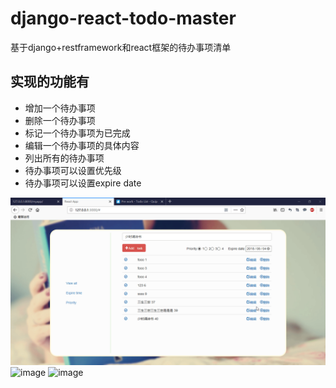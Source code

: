 # django-react-todo-master
基于django+restframework和react框架的待办事项清单
## 实现的功能有
* 增加一个待办事项
* 删除一个待办事项
* 标记一个待办事项为已完成
* 编辑一个待办事项的具体内容
* 列出所有的待办事项
* 待办事项可以设置优先级
* 待办事项可以设置expire date

![image](https://github.com/huosanghuakai/django-react-todo-master/blob/master/2018-08-05_22-46-36.gif)
![image](https://github.com/huosanghuakai/django-react-todo-master/blob/master/2018-08-05_22-32-34.gif)
![image](https://github.com/huosanghuakai/django-react-todo-master/blob/master/2018-08-05_22-37-34.gif)
